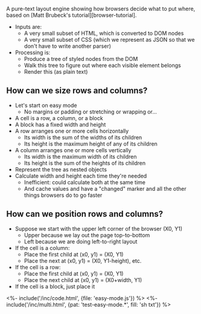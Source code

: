 ---
---

A pure-text layout engine showing how browsers decide what to put where,
based on [Matt Brubeck's tutorial][browser-tutorial].

-   Inputs are:
    -   A very small subset of HTML, which is converted to <g key="dom">DOM</g> nodes
    -   A very small subset of CSS (which we represent as JSON so that we don't have to write another parser)
-   Processing is:
    -   Produce a tree of styled nodes from the DOM
    -   Walk this tree to figure out where each visible element belongs
    -   Render this (as plain text)

## How can we size rows and columns?

-   Let's start on <g key="easy_mode">easy mode</g>
    -   No margins or padding or stretching or wrapping or…
-   A cell is a row, a column, or a block
-   A block has a fixed width and height
-   A row arranges one or more cells horizontally
    -   Its width is the sum of the widths of its children
    -   Its height is the maximum height of any of its children
-   A column arranges one or more cells vertically
    -   Its width is the maximum width of its children
    -   Its height is the sum of the heights of its children
-   Represent the tree as nested objects
-   Calculate width and height each time they're needed
    -   Inefficient: could calculate both at the same time
    -   And cache values and have a "changed" marker and all the other things browsers do to go faster

## How can we position rows and columns?

-   Suppose we start with the upper left corner of the browser (X0, Y1)
    -   Upper because we lay out the page top-to-bottom
    -   Left because we are doing left-to-right layout
-   If the cell is a column:
    -   Place the first child at (x0, y1) = (X0, Y1)
    -   Place the next at (x0, y1) = (X0, Y1-height), etc.
-   If the cell is a row:
    -   Place the first child at (x0, y1) = (X0, Y1)
    -   Place the next child at (x0, y1) = (X0+width, Y1)
-   If the cell is a block, just place it

<%- include('/inc/code.html', {file: 'easy-mode.js'}) %>
<%- include('/inc/multi.html', {pat: 'test-easy-mode.*', fill: 'sh txt'}) %>
